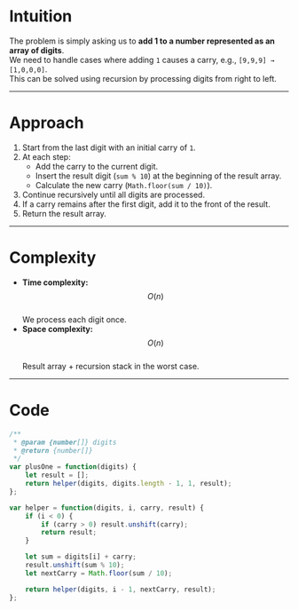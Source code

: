 # Intuition
The problem is simply asking us to **add 1 to a number represented as an array of digits**.  
We need to handle cases where adding `1` causes a carry, e.g., `[9,9,9] → [1,0,0,0]`.  
This can be solved using recursion by processing digits from right to left.

---

# Approach
1. Start from the last digit with an initial carry of `1`.  
2. At each step:  
   - Add the carry to the current digit.  
   - Insert the result digit (`sum % 10`) at the beginning of the result array.  
   - Calculate the new carry (`Math.floor(sum / 10)`).  
3. Continue recursively until all digits are processed.  
4. If a carry remains after the first digit, add it to the front of the result.  
5. Return the result array.

---

# Complexity
- **Time complexity:** $$O(n)$$  
  We process each digit once.  
- **Space complexity:** $$O(n)$$  
  Result array + recursion stack in the worst case.

---

# Code
```javascript []
/**
 * @param {number[]} digits
 * @return {number[]}
 */
var plusOne = function(digits) {
    let result = [];
    return helper(digits, digits.length - 1, 1, result);
};

var helper = function(digits, i, carry, result) {
    if (i < 0) {
        if (carry > 0) result.unshift(carry);
        return result;
    }

    let sum = digits[i] + carry;
    result.unshift(sum % 10);
    let nextCarry = Math.floor(sum / 10);

    return helper(digits, i - 1, nextCarry, result);
};
